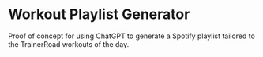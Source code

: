 # Workout Playlist Generator

Proof of concept for using ChatGPT to generate a Spotify playlist tailored to the TrainerRoad workouts of the day.
